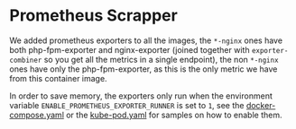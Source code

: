 # Prometheus Scrapper

We added prometheus exporters to all the images, the `*-nginx` ones have both php-fpm-exporter and nginx-exporter (joined together with `exporter-combiner` so you get all the metrics in a single endpoint), the non `*-nginx` ones have only the php-fpm-exporter, as this is the only metric we have from this container image.

In order to save memory, the exporters only run when the environment variable `ENABLE_PROMETHEUS_EXPORTER_RUNNER` is set to `1`, see the [docker-compose.yaml](../8.4/docker-compose.yaml) or the [kube-pod.yaml](../8.4/kube-pod.yaml) for samples on how to enable them.
